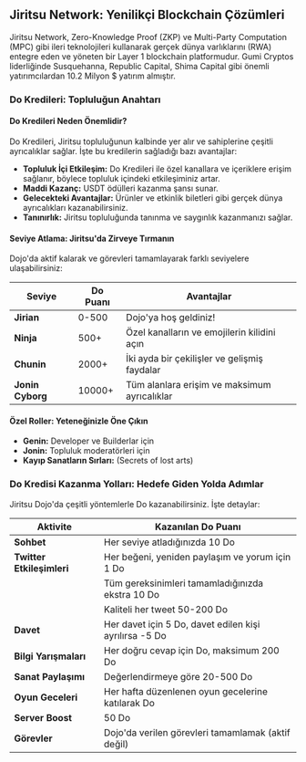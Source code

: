 ## Jiritsu Network: Yenilikçi Blockchain Çözümleri

Jiritsu Network, Zero-Knowledge Proof (ZKP) ve Multi-Party Computation (MPC) gibi ileri teknolojileri kullanarak gerçek dünya varlıklarını (RWA) entegre eden ve yöneten bir Layer 1 blockchain platformudur. Gumi Cryptos liderliğinde Susquehanna, Republic Capital, Shima Capital gibi önemli yatırımcılardan 10.2 Milyon $ yatırım almıştır.

### Do Kredileri: Topluluğun Anahtarı

#### Do Kredileri Neden Önemlidir?

Do Kredileri, Jiritsu topluluğunun kalbinde yer alır ve sahiplerine çeşitli ayrıcalıklar sağlar. İşte bu kredilerin sağladığı bazı avantajlar:

- **Topluluk İçi Etkileşim:** Do Kredileri ile özel kanallara ve içeriklere erişim sağlanır, böylece topluluk içindeki etkileşiminiz artar.
- **Maddi Kazanç:** USDT ödülleri kazanma şansı sunar.
- **Gelecekteki Avantajlar:** Ürünler ve etkinlik biletleri gibi gerçek dünya ayrıcalıkları kazanabilirsiniz.
- **Tanınırlık:** Jiritsu topluluğunda tanınma ve saygınlık kazanmanızı sağlar.

#### Seviye Atlama: Jiritsu'da Zirveye Tırmanın

Dojo'da aktif kalarak ve görevleri tamamlayarak farklı seviyelere ulaşabilirsiniz:

| Seviye             | Do Puanı    | Avantajlar                                   |
|--------------------|-------------|----------------------------------------------|
| **Jirian**         | 0-500       | Dojo'ya hoş geldiniz!                        |
| **Ninja**          | 500+        | Özel kanalların ve emojilerin kilidini açın  |
| **Chunin**         | 2000+       | İki ayda bir çekilişler ve gelişmiş faydalar |
| **Jonin Cyborg**   | 10000+      | Tüm alanlara erişim ve maksimum ayrıcalıklar |

#### Özel Roller: Yeteneğinizle Öne Çıkın

- **Genin:** Developer ve Builderlar için
- **Jonin:** Topluluk moderatörleri için
- **Kayıp Sanatların Sırları:** (Secrets of lost arts)

### Do Kredisi Kazanma Yolları: Hedefe Giden Yolda Adımlar

Jiritsu Dojo'da çeşitli yöntemlerle Do kazanabilirsiniz. İşte detaylar:

| Aktivite                                 | Kazanılan Do Puanı                                      |
|------------------------------------------|--------------------------------------------------------|
| **Sohbet**                               | Her seviye atladığınızda 10 Do                          |
| **Twitter Etkileşimleri**                | Her beğeni, yeniden paylaşım ve yorum için 1 Do        |
|                                          | Tüm gereksinimleri tamamladığınızda ekstra 10 Do       |
|                                          | Kaliteli her tweet 50-200 Do                            |
| **Davet**                                | Her davet için 5 Do, davet edilen kişi ayrılırsa -5 Do  |
| **Bilgi Yarışmaları**                    | Her doğru cevap için Do, maksimum 200 Do               |
| **Sanat Paylaşımı**                      | Değerlendirmeye göre 20-500 Do                          |
| **Oyun Geceleri**                        | Her hafta düzenlenen oyun gecelerine katılarak Do      |
| **Server Boost**                         | 50 Do                                                  |
| **Görevler**                             | Dojo'da verilen görevleri tamamlamak (aktif değil)      |
